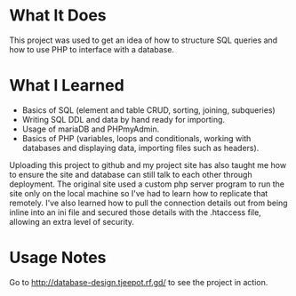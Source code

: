 # What It Does #
This project was used to get an idea of how to structure SQL queries and how to use PHP to interface with a database. 

# What I Learned #
* Basics of SQL (element and table CRUD, sorting, joining, subqueries)
* Writing SQL DDL and data by hand ready for importing.
* Usage of mariaDB and PHPmyAdmin.
* Basics of PHP (variables, loops and conditionals, working with databases and displaying data, importing  files such as headers).

Uploading this project to github and my project site has also taught me how to ensure the site and database can still talk to each other through deployment. The original site used a custom php server program to run the site only on the local machine so I've had to learn how to replicate that remotely. I've also learned how to pull the connection details out from being inline into an ini file and secured those details with the .htaccess file, allowing an extra level of security.

# Usage Notes #
Go to http://database-design.tjeepot.rf.gd/ to see the project in action.